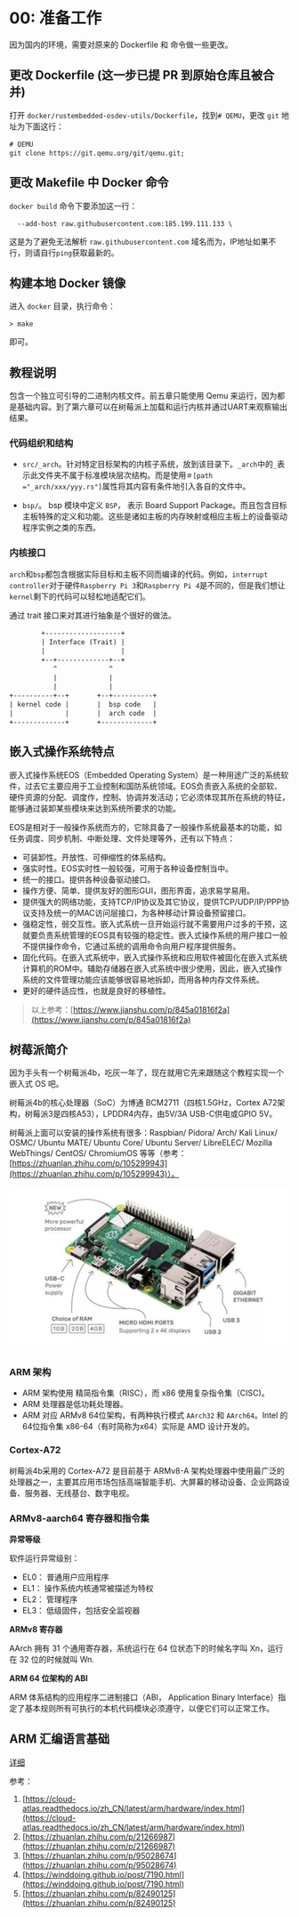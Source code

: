 # 00: 准备工作

因为国内的环境，需要对原来的 Dockerfile 和 命令做一些更改。

## 更改 Dockerfile (这一步已提 PR 到原始仓库且被合并)

打开 `docker/rustembedded-osdev-utils/Dockerfile`，找到`# QEMU`，更改 `git` 地址为下面这行：

```
# QEMU
git clone https://git.qemu.org/git/qemu.git;    
```

## 更改 Makefile 中 Docker 命令 

`docker build` 命令下要添加这一行：

```
  --add-host raw.githubusercontent.com:185.199.111.133 \
```

这是为了避免无法解析 `raw.githubusercontent.com` 域名而为，IP地址如果不行，则请自行`ping`获取最新的。

## 构建本地 Docker 镜像

进入 `docker` 目录，执行命令：

```
> make
```

即可。

## 教程说明

包含一个独立可引导的二进制内核文件。前五章只能使用 Qemu 来运行，因为都是基础内容。到了第六章可以在树莓派上加载和运行内核并通过UART来观察输出结果。

### 代码组织和结构

- `src/_arch`。针对特定目标架构的内核子系统，放到该目录下。`_arch`中的`_`表示此文件夹不属于标准模块层次结构。而是使用`＃[path ="_arch/xxx/yyy.rs"]`属性将其内容有条件地引入各自的文件中。

- `bsp/`。 bsp 模块中定义 `BSP`， 表示 Board Support Package。而且包含目标主板特殊的定义和功能。这些是诸如主板的内存映射或相应主板上的设备驱动程序实例之类的东西。

### 内核接口

`arch`和`bsp`都包含根据实际目标和主板不同而编译的代码。例如，`interrupt controller`对于硬件`Raspberry Pi 3`和`Raspberry Pi 4`是不同的，但是我们想让`kernel`剩下的代码可以轻松地适配它们。

通过 trait 接口来对其进行抽象是个很好的做法。

```text
        +-------------------+
        | Interface (Trait) |
        |                   |
        +--+-------------+--+
           ^             ^
           |             |
           |             |
+----------+--+       +--+----------+
| kernel code |       |  bsp code   |
|             |       |  arch code  |
+-------------+       +-------------+
```

## 嵌入式操作系统特点


嵌入式操作系统EOS（Embedded Operating System）是一种用途广泛的系统软件，过去它主要应用于工业控制和国防系统领域。EOS负责嵌入系统的全部软、硬件资源的分配、调度作，控制、协调并发活动；它必须体现其所在系统的特征，能够通过装卸某些模块来达到系统所要求的功能。

EOS是相对于一般操作系统而方的，它除具备了一般操作系统最基本的功能，如任务调度、同步机制、中断处理、文件处理等外，还有以下特点：

- 可装卸性。开放性、可伸缩性的体系结构。
- 强实时性。EOS实时性一般较强，可用于各种设备控制当中。
- 统一的接口。提供各种设备驱动接口。
- 操作方便、简单、提供友好的图形GUI，图形界面，追求易学易用。
- 提供强大的网络功能，支持TCP/IP协议及其它协议，提供TCP/UDP/IP/PPP协议支持及统一的MAC访问层接口，为各种移动计算设备预留接口。
- 强稳定性，弱交互性。嵌入式系统一旦开始运行就不需要用户过多的干预，这就要负责系统管理的EOS具有较强的稳定性。嵌入式操作系统的用户接口一般不提供操作命令，它通过系统的调用命令向用户程序提供服务。
- 固化代码。在嵌入式系统中，嵌入式操作系统和应用软件被固化在嵌入式系统计算机的ROM中。辅助存储器在嵌入式系统中很少使用，因此，嵌入式操作系统的文件管理功能应该能够很容易地拆卸，而用各种内存文件系统。
- 更好的硬件适应性，也就是良好的移植性。

> 以上参考：[https://www.jianshu.com/p/845a01816f2a](https://www.jianshu.com/p/845a01816f2a)


## 树莓派简介

因为手头有一个树莓派4b，吃灰一年了，现在就用它先来跟随这个教程实现一个嵌入式 OS 吧。

树莓派4b的核心处理器（SoC）为博通 BCM2711（四核1.5GHz，Cortex A72架构，树莓派3是四核A53），LPDDR4内存，由5V/3A USB-C供电或GPIO 5V。

树莓派上面可以安装的操作系统有很多：Raspbian/ Pidora/ Arch/ Kali Linux/ OSMC/ Ubuntu MATE/ Ubuntu Core/ Ubuntu Server/ LibreELEC/ Mozilla WebThings/ CentOS/ ChromiumOS 等等（参考：[https://zhuanlan.zhihu.com/p/105299943](https://zhuanlan.zhihu.com/p/105299943)）。

![pi4](./img/pi4.png)


### ARM 架构

- ARM 架构使用 精简指令集（RISC），而 x86 使用复杂指令集（CISC)。
- ARM 处理器是低功耗处理器。
- ARM 对应 ARMv8 64位架构，有两种执行模式 `AArch32` 和 `AArch64`。Intel 的 64位指令集 x86-64（有时简称为x64）实际是 AMD 设计开发的。

### Cortex-A72

树莓派4b采用的 Cortex-A72 是目前基于 ARMv8-A 架构处理器中使用最广泛的处理器之一，主要其应用市场包括高端智能手机、大屏幕的移动设备、企业网路设备、服务器、无线基台、数字电视。


### ARMv8-aarch64 寄存器和指令集

**异常等级**

软件运行异常级别：

- EL0： 普通用户应用程序
- EL1： 操作系统内核通常被描述为特权
- EL2： 管理程序
- EL3： 低级固件，包括安全监视器

**ARMv8 寄存器**

AArch 拥有 31 个通用寄存器，系统运行在 64 位状态下的时候名字叫 Xn，运行在 32 位的时候就叫 Wn.

**ARM 64 位架构的 ABI**

ARM 体系结构的应用程序二进制接口（ABI， Application Binary Interface）指定了基本规则所有可执行的本机代码模块必须遵守，以便它们可以正常工作。

## ARM 汇编语言基础

[详细](./arm_asm.md)



参考：

1. [https://cloud-atlas.readthedocs.io/zh_CN/latest/arm/hardware/index.html](https://cloud-atlas.readthedocs.io/zh_CN/latest/arm/hardware/index.html)
2. [https://zhuanlan.zhihu.com/p/21266987](https://zhuanlan.zhihu.com/p/21266987)
3. [https://zhuanlan.zhihu.com/p/95028674](https://zhuanlan.zhihu.com/p/95028674)
4. [https://winddoing.github.io/post/7190.html](https://winddoing.github.io/post/7190.html)
5. [https://zhuanlan.zhihu.com/p/82490125](https://zhuanlan.zhihu.com/p/82490125)
